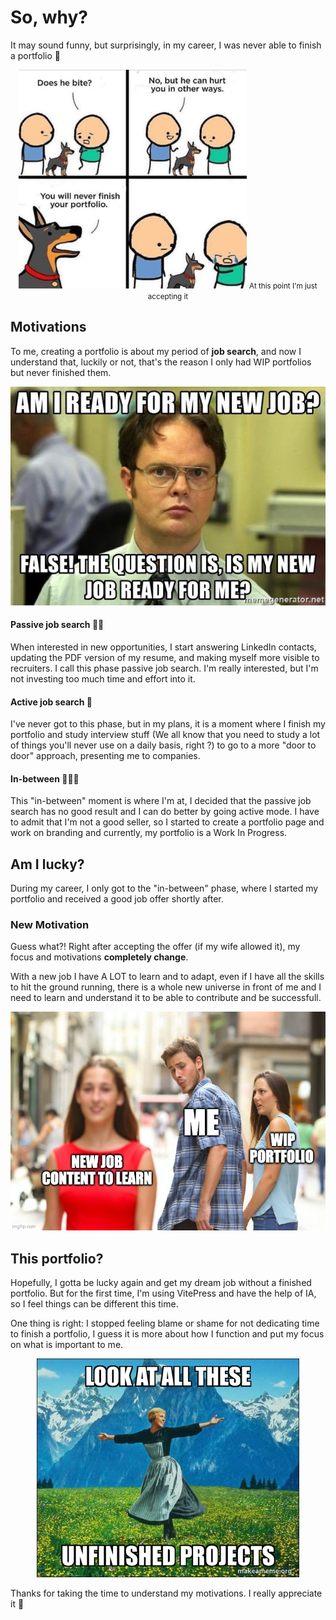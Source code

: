# So, why?

It may sound funny, but surprisingly, in my career, I was never able to finish a portfolio 🥲

<p align="center">
     <img src="./public/images/joke.png" style="height:350px;">
     <small>At this point I'm just accepting it</small>
</p>

## Motivations

To me, creating a portfolio is about my period of **job search**, and now I understand that, luckily or not, that's the reason I only had WIP portfolios but never finished them.

<p align="center">
     <img src="./public/images/new-job-ready-meme.jpg" style="height:350px;">
</p>

#### Passive job search 👋🏼

When interested in new opportunities, I start answering LinkedIn contacts, updating the PDF version of my resume, and making myself more visible to recruiters. I call this phase passive job search. I'm really interested, but I'm not investing too much time and effort into it.

#### Active job search 👔

I've never got to this phase, but in my plans, it is a moment where I finish my portfolio and study interview stuff (We all know that you need to study a lot of things you'll never use on a daily basis, right ?) to go to a more "door to door" approach, presenting me to companies.

#### In-between 🧑🏽‍💻

This "in-between" moment is where I'm at, I decided that the passive job search has no good result and I can do better by going active mode. I have to admit that I'm not a good seller, so I started to create a portfolio page and work on branding and currently, my portfolio is a Work In Progress.

## Am I lucky?

During my career, I only got to the "in-between" phase, where I started my portfolio and received a good job offer shortly after.

### New Motivation

Guess what?! Right after accepting the offer (if my wife allowed it), my focus and motivations **completely change**.

With a new job I have A LOT to learn and to adapt, even if I have all the skills to hit the ground running, there is a whole new universe in front of me and I need to learn and understand it to be able to contribute and be successfull.

<p align="center">
     <img src="./public/images/new-job-meme.jpg" style="height:350px;">
</p>

## This portfolio?

Hopefully, I gotta be lucky again and get my dream job without a finished portfolio. But for the first time, I'm using VitePress and have the help of IA, so I feel things can be different this time.

One thing is right: I stopped feeling blame or shame for not dedicating time to finish a portfolio, I guess it is more about how I function and put my focus on what is important to me.

<p align="center">
     <img src="./public/images/unfinished-projects.jpg" style="height:350px;">
</p>

Thanks for taking the time to understand my motivations. I really appreciate it 🥰
